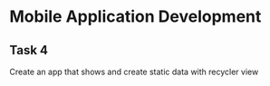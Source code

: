 # Mobile Application Development

## Task 4

Create an app that shows and create static data with recycler view
